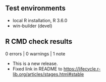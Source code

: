 ## Test environments
* local R installation, R 3.6.0
* win-builder (devel)

## R CMD check results

0 errors | 0 warnings | 1 note

* This is a new release.
* Fixed link in README to https://lifecycle.r-lib.org/articles/stages.html#stable
